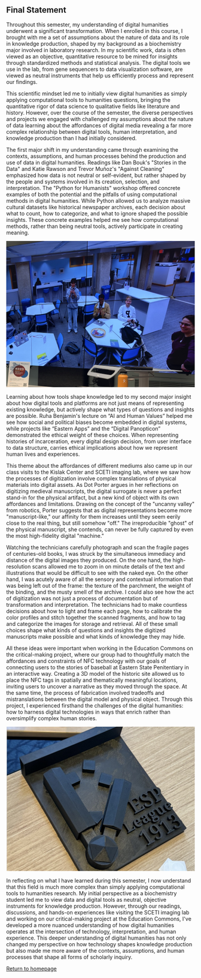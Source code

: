 ‎ ‎ ‎ ‎ ‎ ‎ ‎ ‎ ‎ ‎
## Final Statement 
Throughout this semester, my understanding of digital humanities underwent a significant transformation. When I enrolled in this course, I brought with me a set of assumptions about the nature of data and its role in knowledge production, shaped by my background as a biochemistry major involved in laboratory research. In my scientific work, data is often viewed as an objective, quantitative resource to be mined for insights through standardized methods and statistical analysis. The digital tools we use in the lab, from gene sequencers to data visualization software, are viewed as neutral instruments that help us efficiently process and represent our findings. 

This scientific mindset led me to initially view digital humanities as simply applying computational tools to humanities questions, bringing the quantitative rigor of data science to qualitative fields like literature and history. However, over the course of the semester, the diverse perspectives and projects we engaged with challenged my assumptions about the nature of data learning about the affordances of digital media revealing a far more complex relationship between digital tools, human interpretation, and knowledge production than I had initially considered. 

The first major shift in my understanding came through examining the contexts, assumptions, and human processes behind the production and use of data in digital humanities. Readings like Dan Bouk's "Stories in the Data" and Katie Rawson and Trevor Muñoz's "Against Cleaning" emphasized how data is not neutral or self-evident, but rather shaped by the people and systems involved in its creation, selection, and interpretation. The "Python for Humanists" workshop offered concrete examples of both the potential and the pitfalls of using computational methods in digital humanities. While Python allowed us to analyze massive cultural datasets like historical newspaper archives, each decision about what to count, how to categorize, and what to ignore shaped the possible insights. These concrete examples helped me see how computational methods, rather than being neutral tools, actively participate in creating meaning. 

![Image of myself at Python workshop](IMG_0384.jpeg) 

Learning about how tools shape knowledge led to my second major insight about how digital tools and platforms are not just means of representing existing knowledge, but actively shape what types of questions and insights are possible. Ruha Benjamin's lecture on “AI and Human Values” helped me see how social and political biases become embedded in digital systems, while projects like “Eastern Apps” and the “Digital Panopticon” demonstrated the ethical weight of these choices. When representing histories of incarceration, every digital design decision, from user interface to data structure, carries ethical implications about how we represent human lives and experiences.

This theme about the affordances of different mediums also came up in our class visits to the Kislak Center and SCETI imaging lab, where we saw how the processes of digitization involve complex translations of physical materials into digital assets. As Dot Porter argues in her reflections on digitizing medieval manuscripts, the digital surrogate is never a perfect stand-in for the physical artifact, but a new kind of object with its own affordances and limitations. Drawing on the concept of the "uncanny valley" from robotics, Porter suggests that as digital representations become more "manuscript-like," our affinity for them increases until they seem eerily close to the real thing, but still somehow "off." The irreproducible "ghost" of the physical manuscript, she contends, can never be fully captured by even the most high-fidelity digital "machine."

Watching the technicians carefully photograph and scan the fragile pages of centuries-old books, I was struck by the simultaneous immediacy and distance of the digital images they produced. On the one hand, the high-resolution scans allowed me to zoom in on minute details of the text and illustrations that would be difficult to see with the naked eye. On the other hand, I was acutely aware of all the sensory and contextual information that was being left out of the frame: the texture of the parchment, the weight of the binding, and the musty smell of the archive. I could also see how the act of digitization was not just a process of documentation but of transformation and interpretation. The technicians had to make countless decisions about how to light and frame each page, how to calibrate the color profiles and stitch together the scanned fragments, and how to tag and categorize the images for storage and retrieval. All of these small choices shape what kinds of questions and insights the digitized manuscripts make possible and what kinds of knowledge they may hide.

All these ideas were important when working in the Education Commons on the critical-making project, where our group had to thoughtfully match the affordances and constraints of NFC technology with our goals of connecting users to the stories of baseball at Eastern State Penitentiary in an interactive way. Creating a 3D model of the historic site allowed us to place the NFC tags in spatially and thematically meaningful locations, inviting users to uncover a narrative as they moved through the space. At the same time, the process of fabrication involved tradeoffs and mistranslations between the digital model and physical object. Through this project, I experienced firsthand the challenges of the digital humanities: how to harness digital technologies in ways that enrich rather than oversimplify complex human stories.

![Image of 3d model of ESP](vg_esp_3d.jpeg) 

In reflecting on what I have learned during this semester, I now understand that this field is much more complex than simply applying computational tools to humanities research. My initial perspective as a biochemistry student led me to view data and digital tools as neutral, objective instruments for knowledge production. However, through our readings, discussions, and hands-on experiences like visiting the SCETI imaging lab and working on our critical-making project at the Education Commons, I've developed a more nuanced understanding of how digital humanities operates at the intersection of technology, interpretation, and human experience. This deeper understanding of digital humanities has not only changed my perspective on how technology shapes knowledge production but also made me more aware of the contexts, assumptions, and human processes that shape all forms of scholarly inquiry.

[Return to homepage](README.md)
